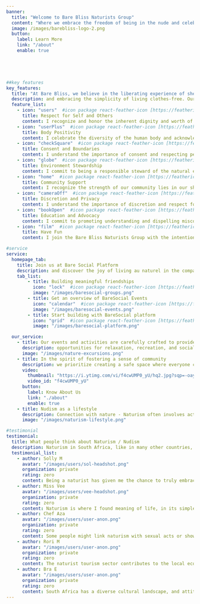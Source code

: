```yaml
---
banner:
  title: "Welcome to Bare Bliss Naturists Group"
  content: "Where we embrace the freedom of being in the nude and celebrate the beauty of naturism in a welcoming and inclusive environment. Our community is founded on principles of respect, acceptance, and body positivity, creating a haven for those who seek a genuine connection with like-minded individuals."
  image: /images/barebliss-logo-2.png
  button:
    label: Learn More
    link: "/about"
    enable: true


 


##key features
key_features:
  title: "At Bare Bliss, we believe in the liberating experience of shedding societal norms"
  description: and embracing the simplicity of living clothes-free. Our community is diverse, bringing together people from various backgrounds, ages, and walks of life, united by a shared appreciation for the nudist lifestyle.
  feature_list:
    - icon: "users"  #icon package react-feather-icon [https://feathericons.com/]
      title: Respect for Self and Others
      content: I recognize and honor the inherent dignity and worth of each individual within Bare Bliss. I commit to treating others with kindness, understanding, and acceptance, fostering an environment where everyone feels comfortable in their own skin.
    - icon: "userPlus"  #icon package react-feather-icon [https://feathericons.com/]
      title: Body Positivity
      content: I celebrate the diversity of the human body and acknowledge that beauty comes in all shapes, sizes, and forms. I pledge to promote body positivity, free from judgment or discrimination, fostering a culture of self-acceptance and self-love.
    - icon: "checkSquare"  #icon package react-feather-icon [https://feathericons.com/]
      title: Consent and Boundaries
      content: I understand the importance of consent and respecting personal boundaries. I pledge to communicate openly and ensure that all interactions within the Bare Bliss community are consensual and considerate of others' comfort levels.
    - icon: "globe"  #icon package react-feather-icon [https://feathericons.com/]
      title: Environment Stewardship
      content: I commit to being a responsible steward of the natural environment that surrounds us. I will strive to leave no trace, minimizing our impact on the land and promoting sustainability in our activities.
    - icon: "home"  #icon package react-feather-icon [https://feathericons.com/]
      title: Community Support
      content: I recognize the strength of our community lies in our shared values and mutual support. I pledge to contribute positively to the Bare Bliss community, fostering a sense of camaraderie and friendship.
    - icon: "cameraOff"  #icon package react-feather-icon [https://feathericons.com/]
      title: Discretion and Privacy
      content: I understand the importance of discretion and respect for the privacy of our community members. I pledge to maintain the confidentiality of personal information and experiences shared within the group.
    - icon: "bookOpen"  #icon package react-feather-icon [https://feathericons.com/]
      title: Education and Advocacy
      content: I commit to promoting understanding and dispelling misconceptions about naturism. I will actively engage in educating others about the values of Bare Bliss and advocating for a more accepting and open-minded society.
    - icon: "film"  #icon package react-feather-icon [https://feathericons.com/]
      title: Have Fun
      content: I join the Bare Bliss Naturists Group with the intention of creating a space where individuals can experience the joy of naturism in a supportive and respectful community.

#service
service:
  homepage_tab:
    title: Join us at Bare Social Platform
    description: and discover the joy of living au naturel in the company of a supportive and open-minded community. Experience the freedom to be your authentic self, surrounded by individuals who share a common appreciation for the beauty of both the human body and the natural world. Welcome to Bare Social, where nudism is not just a lifestyle but a celebration of uninhibited, genuine connection.
    tab_list:
        - title: Building meaningful friendships
          icon: "lock"  #icon package react-feather-icon [https://feathericons.com/]
          image: "/images/baresocial-groups.png"
        - title: Get an overview of BareSocial Events
          icon: "calendar"  #icon package react-feather-icon [https://feathericons.com/]
          image: "/images/baresocial-events.png"
        - title: Start building with BareSocial platform
          icon: "grid"  #icon package react-feather-icon [https://feathericons.com/]
          image: "/images/baresocial-platform.png"

  our_service:
    - title: Our events and activities are carefully crafted to provide
      description: opportunities for relaxation, recreation, and socializing. Whether it's basking in the sun by the pool, participating in nature excursions, engaging in yoga sessions, or simply enjoying friendly gatherings, Bare Bliss offers a range of experiences that allow our members to connect authentically.
      image: "/images/nature-excursions.png"
    - title: In the spirit of fostering a sense of community
      description: we prioritize creating a safe space where everyone can feel comfortable being themselves. Bare Bliss is a place where judgment is left at the door, and members are encouraged to embrace their individuality without fear of societal pressures.
      video:
        thumbnail: "https://i.ytimg.com/vi/f4cwUMP0_yU/hq2.jpg?sqp=-oaymwEcCOADEI4CSFXyq4qpAw4IARUAAIhCGAFwAcABBg==&rs=AOn4CLCtCeOuQyRDTXpgkT64bQS0o0b69Q"
        video_id: "f4cwUMP0_yU"
      button:
        label: Know About Us
        link: "./about"
        enable: true
    - title: Nudism as a lifestyle
      description: Connection with nature - Naturism often involves activities such as, swimming, or walking barefoot in natural settings. Being nude outdoors allows individuals to feel a deeper connection with nature, fostering a sense of freedom and appreciation for the natural world.
      image: "/images/naturism-lifestyle.png"

#testimonial
testimonial:
  title: What people think about Naturism / Nudism
  description: Naturism in South Africa, like in many other countries, elicits a range of opinions and attitudes among the population. Here are some perspectives commonly found...
  testimonial_list:
    - author: Solly M
      avatar: "/images/users/sol-headshot.png"
      organization: private
      rating: zero
      content: Being a naturist has given me the chance to truly embrace myself without worrying about how others see me. It's like stepping into a world where I can find calmness and forget about the everyday pressures we face. Naturism lets me be at peace with who I am, away from the stress of modern life.
    - author: Miss Vee
      avatar: "/images/users/vee-headshot.png"
      organization: private
      rating: zero
      content: Naturism is where I found meaning of life, in its simplest and liberate form. I finally let all ways down and embrace my love for the natural form on being.
    - author: Chef Aza
      avatar: "/images/users/user-anon.png"
      organization: private
      rating: zero
      content: Some people might link naturism with sexual acts or showing off, which can create misunderstandings and negative ideas. It's important to teach everyone that naturism is not about that. It's more about accepting our bodies and living naturally. By spreading this message, we can help people see naturism in a positive light and understand its values better.
    - author: Rori M
      avatar: "/images/users/user-anon.png"
      organization: private
      rating: zero
      content: The naturist tourism sector contributes to the local economy, particularly in coastal regions where nude beaches and resorts are popular destinations.
    - author: Bra E
      avatar: "/images/users/user-anon.png"
      organization: private
      rating: zero
      content: South Africa has a diverse cultural landscape, and attitudes toward naturism can vary across different cultural groups. In some communities, nudity may be more culturally accepted or even practiced in certain rituals or ceremonies. However, in more conservative or traditional communities, naturism may be viewed with skepticism or disapproval.
---
```

